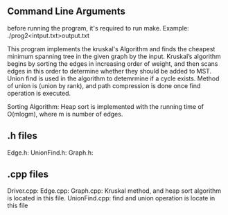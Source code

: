 Command Line Arguments
----------------------
before running the program, it's required to run make.
Example:  ./prog2<intput.txt>output.txt

This program implements the kruskal's Algorithm and finds the cheapest minimum spanning tree in the given graph by the input.
Kruskal’s algorithm begins by sorting the edges in increasing order of weight, and then scans edges in this order to determine whether they should be added to MST.
Union find is used in the algorithm to detemrmine if a cycle exists.
Method of union is (union by rank), and path compression is done once find operation is executed.

Sorting Algorithm: Heap sort is implemented with the running time of O(mlogm), where m is number of edges.

.h files
--------
Edge.h: 
UnionFind.h:
Graph.h:

.cpp files
----------
Driver.cpp: 
Edge.cpp:
Graph.cpp: Kruskal method, and heap sort algorithm  is located in this file.
UnionFind.cpp: find and union operation is locate in this file

